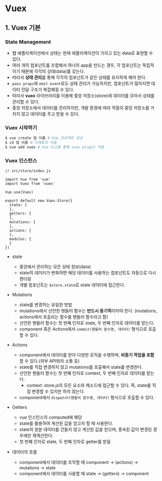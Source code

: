 # Vuex

## 1. Vuex 기본

### State Management
- 웹 애플리케이션에서 상태는 현재 애플리케이션이 가지고 있는 data로 표현할 수 있다.
- 여러 개의 컴포넌트를 조합해서 하나의 app을 만드는 경우, 각 컴포넌트는 독립적이기 때문에 각각의 상태(data)를 갖는다.
- 따라서 **상태 관리**를 통해 각각의 컴포넌트가 같은 상태를 유지하게 해야 한다.
- `pass props`와 `emit event`로도 상태 관리가 가능하지만, 컴포넌트가 많아지면 데이터 전달 구조가 복잡해질 수 있다.
- 따라서 **vuex** 라이브러리를 이용해 중앙 저장소(store)에 데이터를 모아서 상태를 관리할 수 있다.
- 중앙 저장소에서 데이터를 관리하지만, 개발 환경에 따라 적절히 중앙 저장소를 거치지 않고 데이터를 주고 받을 수 있다.

### Vuex 시작하기
```bash
$ vue create 앱 이름 # Vue 프로젝트 생성
$ cd 앱 이름 # 디렉토리 이동
$ vue add vuex # Vue CLI를 통해 vuex plugin 적용
```

### Vuex 인스턴스
```vue
// src/store/index.js

import Vue from 'vue'
import Vuex from 'vuex'

Vue.use(Vuex)

export default new Vuex.Store({
  state: {
  },
  getters: {
  },
  mutations: {
  },
  actions: {
  },
  modules: {
  }
})
```

- state
  - 중앙에서 관리하는 모든 상태 정보(data)
  - state의 데이터가 변화하면 해당 데이터를 사용하는 컴포넌트도 자동으로 다시 렌더링
  - 개별 컴포넌트는 `$store.state`로 state 데이터에 접근한다.

- Mutations
  - state를 변경하는 유일한 방법
  - mutations에서 선언한 핸들러 함수는 **반드시 동기적**이어야 한다. (mutations, actions에서 호출되는 함수를 핸들러 함수라고 함)
  - 선언한 핸들러 함수는 첫 번째 인자로 state, 두 번째 인자로 데이터를 받는다.
  - component 혹은 Actions에서 `commit(핸들러 함수명, 데이터)` 형식으로 호출할 수 있다.

- Actions
  - component에서 데이터를 받아 다양한 로직을 수행하며, **비동기 작업을 포함**할 수 있다.(외부 API와의 소통 등)
  - state를 직접 변경하지 않고 mutations를 호출해서 state를 변경한다.
  - 선언한 핸들러 함수는 첫 번째 인자로 context, 두 번째 인자로 데이터를 받는다.
    - context: store.js의 모든 요소와 메소드에 접근할 수 있다. 즉, state를 직접 변경할 수 있지만 하지 않는다.
  - component에서 `dispatch(핸들러 함수명, 데이터)` 형식으로 호출할 수 있다.

- Getters
  - vue 인스턴스의 computed에 해당
  - state를 활용하여 계산된 값을 얻고자 할 때 사용한다.
  - state의 원본 데이터를 건들지 않고 계산된 값을 얻으며, 종속된 값이 변경된 경우에만 재계산한다.
  - 첫 번째 인자로 state, 두 번째 인자로 getter를 받음

- 데이터의 흐름
  - component에서 데이터를 조작할 때
     component -> (actions) -> mutations -> state
  - component에서 데이터를 사용할 때
     state -> (getters) -> component